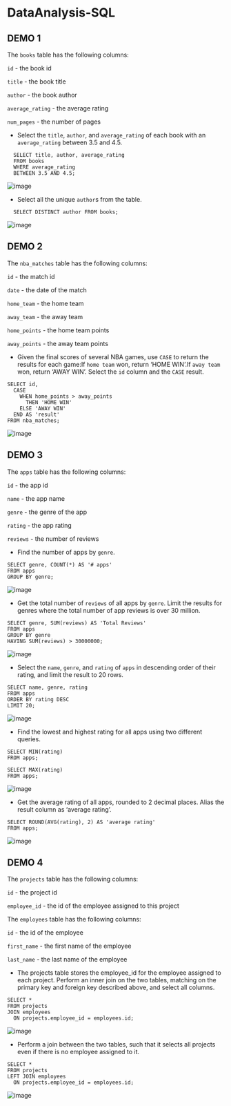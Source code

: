 # DataAnalysis-SQL

## DEMO 1
The `books` table has the following columns:

`id` - the book id

`title` - the book title

`author` - the book author

`average_rating` - the average rating

`num_pages` - the number of pages

- Select the `title`, `author`, and `average_rating` of each book with an `average_rating` between 3.5 and 4.5.
```
  SELECT title, author, average_rating
  FROM books 
  WHERE average_rating
  BETWEEN 3.5 AND 4.5;
```
![image](https://github.com/YifanCMD/DataAnalysis-SQL/assets/96324028/328e9713-f64f-43d6-a5eb-a4cde278bb2a)

- Select all the unique `author`s from the table.
```
  SELECT DISTINCT author FROM books;
```
![image](https://github.com/YifanCMD/DataAnalysis-SQL/assets/96324028/80fb8e69-cf86-4005-9b01-bceb4246fd14)

## DEMO 2
The `nba_matches` table has the following columns:

`id` - the match id

`date` - the date of the match

`home_team` - the home team

`away_team` - the away team

`home_points` - the home team points

`away_points` - the away team points

- Given the final scores of several NBA games, use `CASE` to return the results for each game:If `home team` won, return ‘HOME WIN’.If `away team` won, return ‘AWAY WIN’. Select the `id` column and the `CASE` result.
```
SELECT id, 
  CASE
    WHEN home_points > away_points
      THEN 'HOME WIN'
    ELSE 'AWAY WIN'
  END AS 'result'
FROM nba_matches;
```
![image](https://github.com/YifanCMD/DataAnalysis-SQL/assets/96324028/12694302-29fb-4a4e-aa40-94262e54eb52)

## DEMO 3
The `apps` table has the following columns:

`id` - the app id

`name` - the app name

`genre` - the genre of the app

`rating` - the app rating

`reviews` - the number of reviews

- Find the number of apps by `genre`.
```
SELECT genre, COUNT(*) AS '# apps'
FROM apps
GROUP BY genre;
```
![image](https://github.com/YifanCMD/DataAnalysis-SQL/assets/96324028/3fb986c6-e491-4be3-a211-988c323f657a)

- Get the total number of `reviews` of all apps by `genre`. Limit the results for genres where the total number of app reviews is over 30 million.
```
SELECT genre, SUM(reviews) AS 'Total Reviews' 
FROM apps
GROUP BY genre
HAVING SUM(reviews) > 30000000;
```
![image](https://github.com/YifanCMD/DataAnalysis-SQL/assets/96324028/080639ce-d298-4699-b552-d42d3a6c7e88)

- Select the `name`, `genre`, and `rating` of `apps` in descending order of their rating, and limit the result to 20 rows.
```
SELECT name, genre, rating
FROM apps
ORDER BY rating DESC
LIMIT 20;
```
![image](https://github.com/YifanCMD/DataAnalysis-SQL/assets/96324028/3567a656-82fd-4a37-9913-e15e4983f3d0)

- Find the lowest and highest rating for all apps using two different queries.
```
SELECT MIN(rating)
FROM apps;

SELECT MAX(rating)
FROM apps;
```
![image](https://github.com/YifanCMD/DataAnalysis-SQL/assets/96324028/80648c60-a539-4a1b-b24f-360ce774537d)

- Get the average rating of all apps, rounded to 2 decimal places. Alias the result column as ‘average rating’.
```
SELECT ROUND(AVG(rating), 2) AS 'average rating'
FROM apps;
```
![image](https://github.com/YifanCMD/DataAnalysis-SQL/assets/96324028/c3aae384-41b4-4ad9-8fcf-86778b751f8f)

## DEMO 4
The `projects` table has the following columns:

`id` - the project id

`employee_id` - the id of the employee assigned to this project

The `employees` table has the following columns:

`id` - the id of the employee

`first_name` - the first name of the employee

`last_name` - the last name of the employee

- The projects table stores the employee_id for the employee assigned to each project. Perform an inner join on the two tables, matching on the primary key and foreign key described above, and select all columns.
```
SELECT *
FROM projects
JOIN employees
  ON projects.employee_id = employees.id;
```
![image](https://github.com/YifanCMD/DataAnalysis-SQL/assets/96324028/f437afc5-122b-4f9a-a80e-fc474cf8ca96)

- Perform a join between the two tables, such that it selects all projects even if there is no employee assigned to it.
```
SELECT *
FROM projects
LEFT JOIN employees
  ON projects.employee_id = employees.id;
```
![image](https://github.com/YifanCMD/DataAnalysis-SQL/assets/96324028/5a681db5-4e4a-4726-9c99-ae25f62a2f9f)

